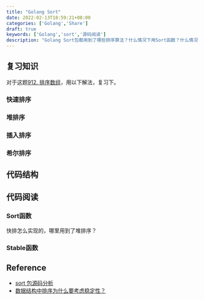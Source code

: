 ```yaml
---
title: "Golang Sort"
date: 2022-02-13T18:59:21+08:00
categories: ['Golang','Share']
draft: true
keywords: ['Golang','sort','源码阅读']
description: "Golang Sort包都用到了哪些排序算法？什么情况下用Sort函数？什么情况下用Stable函数？数据结构中排序为什么要考虑稳定性？"
---
```


## 复习知识
对于这题[912. 排序数组](https://leetcode-cn.com/problems/sort-an-array/)，用以下解法，复习下。
### 快速排序

### 堆排序

### 插入排序

### 希尔排序

## 代码结构

## 代码阅读

### Sort函数
快排怎么实现的，哪里用到了堆排序？

### Stable函数


## Reference
* [sort 包源码分析](https://learnku.com/articles/30404)
* [数据结构中排序为什么要考虑稳定性？](https://www.zhihu.com/question/46809714)
